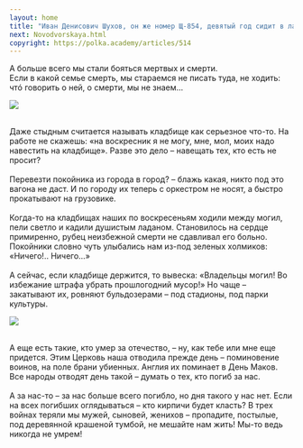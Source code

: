 ```yaml
---
layout: home
title: "Иван Денисович Шухов, он же номер Щ-854, девятый год сидит в лагере. Рассказ (по объёму — скорее повесть) описывает обычный его день от побудки до отбоя: этот день полон и тяготами, и небольшими радостями (насколько вообще можно говорить о радостях в лагере), столкновениями с лагерным начальством и разговорами с товарищами по несчастью, самозабвенной работой и маленькими хитростями, из которых складывается борьба за выживание. «Один день Ивана Денисовича» был, по сути, первым произведением о лагерях, появившимся в советской печати, — для миллионов читателей он стал откровением, долгожданным словом правды и краткой энциклопедией жизни ГУЛАГа."
next: Novodvorskaya.html
copyright: https://polka.academy/articles/514
---
```


А больше всего мы стали бояться мертвых и смерти.
<br/>Если в какой семье смерть, мы стараемся не писать туда, не ходить: чтó говорить о ней, о смерти, мы не знаем…

[![](https://shabbat.lamourism.com/%D0%9D%D0%BE%D0%B2%D0%BE%D1%87%D0%B5%D1%80%D0%BA%D0%B0%D1%81%D1%81%D0%BA.jpg)](https://shabbat.lamourism.com/%D0%9D%D0%BE%D0%B2%D0%BE%D1%87%D0%B5%D1%80%D0%BA%D0%B0%D1%81%D1%81%D0%BA%D0%B8%D0%B9-%D1%80%D0%B0%D1%81%D1%81%D1%82%D1%80%D0%B5%D0%BB.jpg)

<br/>Даже стыдным считается называть кладбище как серьезное что-то. На работе не скажешь: «на воскресник я не могу, мне, мол, моих надо навестить на кладбище». Разве это дело – навещать тех, кто есть не просит?
<br/>
<br/>Перевезти покойника из города в город? – блажь какая, никто под это вагона не даст. И по городу их теперь с оркестром не носят, а быстро прокатывают на грузовике.
<br/>
<br/>Когда-то на кладбищах наших по воскресеньям ходили между могил, пели светло и кадили душистым ладаном. Становилось на сердце примиренно, рубец неизбежной смерти не сдавливал его больно. Покойники словно чуть улыбались нам из-под зеленых холмиков: «Ничего!.. Ничего…»
<br/>
<br/>А сейчас, если кладбище держится, то вывеска: «Владельцы могил! Во избежание штрафа убрать прошлогодний мусор!» Но чаще – закатывают их, ровняют бульдозерами – под стадионы, под парки культуры.
<br/>

[![](https://shabbat.lamourism.com/navalny.jpg)](Posmysz.html)

<br/>А еще есть такие, кто умер за отечество, – ну, как тебе или мне еще придется. Этим Церковь наша отводила прежде день – поминовение воинов, на поле брани убиенных. Англия их поминает в День Маков. Все народы отводят день такой – думать о тех, кто погиб за нас.
<br/>
<br/>А за нас-то – за нас больше всего погибло, но дня такого у нас нет. Если на всех погибших оглядываться – кто кирпичи будет класть? В трех войнах теряли мы мужей, сыновей, женихов – пропадите, постылые, под деревянной крашеной тумбой, не мешайте нам жить! Мы-то ведь никогда не умрем!
